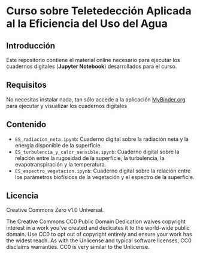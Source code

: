 # Curso sobre Teletedección Aplicada al la Eficiencia del Uso del Agua

## Introducción
Este repositorio contiene el material online necesario para ejecutar los cuadernos digitales (**Jupyter Notebook**) desarrollados para el curso.

## Requisitos
No necesitas instalar nada, tan sólo accede a la aplicación [MyBinder.org](https://mybinder.org/v2/gh/hectornieto/Curso-WUE/HEAD) para ejecutar y visualizar los cuadernos digitales

## Contenido
* `ES_radiacion_neta.ipynb`: Cuaderno digital sobre la radiación neta y la energía disponible de la superficie.
* `ES_turbulencia_y_calor_sensible.ipynb`: Cuaderno digital sobre la relación entre la rugosidad de la superficie, la turbulencia, la evapotranspiración y la temperatura.
* `ES_espectro_vegetacion.ipynb`: Cuaderno digital sobre la relación entre los parámetros biofísicos de la vegetación y el espectro de la superficie.

## Licencia
Creative Commons Zero v1.0 Universal.

The Creative Commons CC0 Public Domain Dedication waives copyright interest 
in a work you've created and dedicates it to the world-wide public domain. 
Use CC0 to opt out of copyright entirely and ensure your work has the widest 
reach. As with the Unlicense and typical software licenses, CC0 disclaims 
warranties. CC0 is very similar to the Unlicense.
